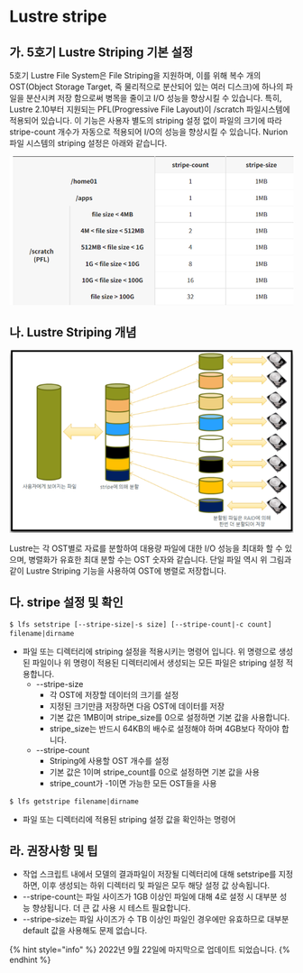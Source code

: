 # Lustre stripe

## 가. 5호기 Lustre Striping 기본 설정

5호기 Lustre File System은 File Striping을 지원하며, 이를 위해 복수 개의 OST(Object Storage Target, 즉 물리적으로 분산되어 있는 여러 디스크)에 하나의 파일을 분산시켜 저장 함으로써 병목을 줄이고 I/O 성능을 향상시킬 수 있습니다. 특히, Lustre 2.10부터 지원되는 PFL(Progressive File Layout)이 /scratch 파일시스템에 적용되어 있습니다. 이 기능은 사용자 별도의 striping 설정 없이 파일의 크기에 따라 stripe-count 개수가 자동으로 적용되어 I/O의 성능을 향상시킬 수 있습니다. Nurion 파일 시스템의 striping 설정은 아래와 같습니다.

![](../.gitbook/assets/nurion-a04-table-01.png)

## 나. Lustre Striping 개념

![](../.gitbook/assets/ByuiN89DGA7hjDU.png)

Lustre는 각 OST별로 자료를 분할하여 대용량 파일에 대한 I/O 성능을 최대화 할 수 있으며, 병렬화가 유효한 최대 분할 수는 OST 숫자와 같습니다. 단일 파일 역시 위 그림과 같이 Lustre Striping 기능을 사용하여 OST에 병렬로 저장합니다.



## 다. stripe 설정 및 확인

```shell-session
$ lfs setstripe [--stripe-size|-s size] [--stripe-count|-c count] filename|dirname
```

* 파일 또는 디렉터리에 striping 설정을 적용시키는 명령어 입니다.  위 명령으로 생성된 파일이나 위 명령이 적용된 디렉터리에서 생성되는 모든 파일은 striping 설정 적용합니다.
  * \--stripe-size
    * 각 OST에 저장할 데이터의 크기를 설정
    * 지정된 크기만큼 저장하면 다음 OST에 데이터를 저장
    * 기본 값은 1MB이며 stripe\_size를 0으로 설정하면 기본 값을 사용합니다.
    * stripe\_size는 반드시 64KB의 배수로 설정해야 하며 4GB보다 작아야 합니다.
  * \--stripe-count
    * Striping에 사용할 OST 개수를 설정
    * 기본 값은 1이며 stripe\_count를 0으로 설정하면 기본 값을 사용
    * stripe\_count가 -1이면 가능한 모든 OST들을 사용

```shell-session
$ lfs getstripe filename|dirname
```

* 파일 또는 디렉터리에 적용된 striping 설정 값을 확인하는 명령어



## 라. 권장사항 및 팁

* 작업 스크립트 내에서 모델의 결과파일이 저장될 디렉터리에 대해 setstripe를 지정하면, 이후 생성되는 하위 디렉터리 및 파일은 모두 해당 설정 값 상속됩니다.
* \--stripe-count는 파일 사이즈가 1GB 이상인 파일에 대해 4로 설정 시 대부분 성능 향상됩니다.  더 큰 값 사용 시 테스트 필요합니다.
* \--stripe-size는 파일 사이즈가 수 TB 이상인 파일인 경우에만 유효하므로 대부분 default 값을 사용해도 문제 없습니다.

{% hint style="info" %}
2022년 9월 22일에 마지막으로 업데이트 되었습니다.
{% endhint %}
